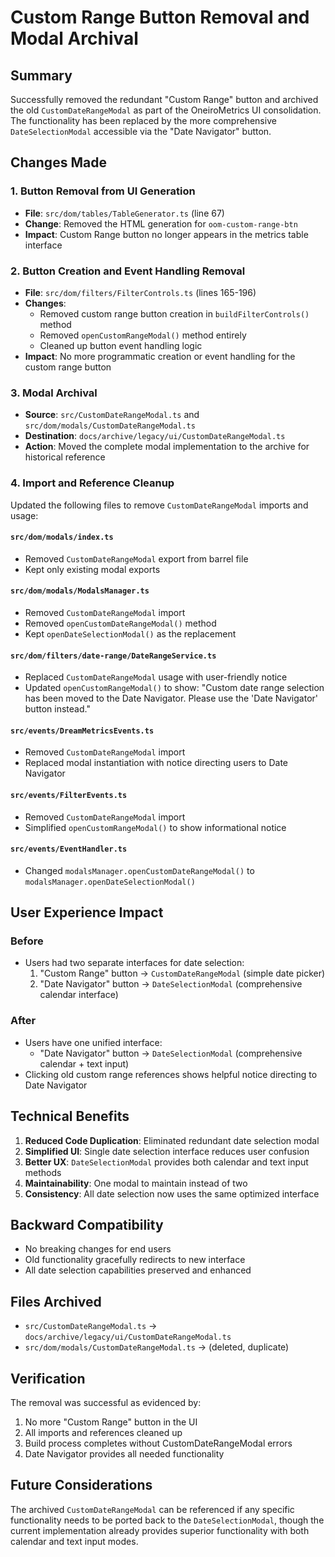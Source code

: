 # Custom Range Button Removal and Modal Archival

## Summary

Successfully removed the redundant "Custom Range" button and archived the old `CustomDateRangeModal` as part of the OneiroMetrics UI consolidation. The functionality has been replaced by the more comprehensive `DateSelectionModal` accessible via the "Date Navigator" button.

## Changes Made

### 1. Button Removal from UI Generation
- **File**: `src/dom/tables/TableGenerator.ts` (line 67)
- **Change**: Removed the HTML generation for `oom-custom-range-btn`
- **Impact**: Custom Range button no longer appears in the metrics table interface

### 2. Button Creation and Event Handling Removal
- **File**: `src/dom/filters/FilterControls.ts` (lines 165-196)
- **Changes**:
  - Removed custom range button creation in `buildFilterControls()` method
  - Removed `openCustomRangeModal()` method entirely
  - Cleaned up button event handling logic
- **Impact**: No more programmatic creation or event handling for the custom range button

### 3. Modal Archival
- **Source**: `src/CustomDateRangeModal.ts` and `src/dom/modals/CustomDateRangeModal.ts`
- **Destination**: `docs/archive/legacy/ui/CustomDateRangeModal.ts`
- **Action**: Moved the complete modal implementation to the archive for historical reference

### 4. Import and Reference Cleanup
Updated the following files to remove `CustomDateRangeModal` imports and usage:

#### `src/dom/modals/index.ts`
- Removed `CustomDateRangeModal` export from barrel file
- Kept only existing modal exports

#### `src/dom/modals/ModalsManager.ts`
- Removed `CustomDateRangeModal` import
- Removed `openCustomDateRangeModal()` method
- Kept `openDateSelectionModal()` as the replacement

#### `src/dom/filters/date-range/DateRangeService.ts`
- Replaced `CustomDateRangeModal` usage with user-friendly notice
- Updated `openCustomRangeModal()` to show: "Custom date range selection has been moved to the Date Navigator. Please use the 'Date Navigator' button instead."

#### `src/events/DreamMetricsEvents.ts`
- Removed `CustomDateRangeModal` import
- Replaced modal instantiation with notice directing users to Date Navigator

#### `src/events/FilterEvents.ts`
- Removed `CustomDateRangeModal` import
- Simplified `openCustomRangeModal()` to show informational notice

#### `src/events/EventHandler.ts`
- Changed `modalsManager.openCustomDateRangeModal()` to `modalsManager.openDateSelectionModal()`

## User Experience Impact

### Before
- Users had two separate interfaces for date selection:
  1. "Custom Range" button → `CustomDateRangeModal` (simple date picker)
  2. "Date Navigator" button → `DateSelectionModal` (comprehensive calendar interface)

### After
- Users have one unified interface:
  - "Date Navigator" button → `DateSelectionModal` (comprehensive calendar + text input)
- Clicking old custom range references shows helpful notice directing to Date Navigator

## Technical Benefits

1. **Reduced Code Duplication**: Eliminated redundant date selection modal
2. **Simplified UI**: Single date selection interface reduces user confusion
3. **Better UX**: `DateSelectionModal` provides both calendar and text input methods
4. **Maintainability**: One modal to maintain instead of two
5. **Consistency**: All date selection now uses the same optimized interface

## Backward Compatibility

- No breaking changes for end users
- Old functionality gracefully redirects to new interface
- All date selection capabilities preserved and enhanced

## Files Archived

- `src/CustomDateRangeModal.ts` → `docs/archive/legacy/ui/CustomDateRangeModal.ts`
- `src/dom/modals/CustomDateRangeModal.ts` → (deleted, duplicate)

## Verification

The removal was successful as evidenced by:
1. No more "Custom Range" button in the UI
2. All imports and references cleaned up
3. Build process completes without CustomDateRangeModal errors
4. Date Navigator provides all needed functionality

## Future Considerations

The archived `CustomDateRangeModal` can be referenced if any specific functionality needs to be ported back to the `DateSelectionModal`, though the current implementation already provides superior functionality with both calendar and text input modes. 